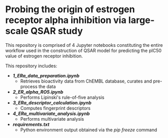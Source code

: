 # Probing the origin of estrogen receptor alpha inhibition via large-scale QSAR study

This repository is comprised of 4 Jupyter notebooks constituting the entire workflow used in the construction of QSAR model for predicting the pIC50 value of estrogen receptor inhibition.

This repository includes:
* ***1_ERa_data_preparation.ipynb***
  - Retrieves bioactivity data from ChEMBL database, curates and pre-process the data
* ***2_ER_alpha_RO5.ipynb***
  - Performs Lipinski's rule-of-five analysis
* ***3_ERa_descriptor_calculation.ipynb***
  - Computes fingerprint descriptors
* ***4_ERa_multivariate_analysis.ipynb***
  - Performs multivariate analysis
* ***requirements.txt***
  - Python environment output obtained via the *pip freeze* command
